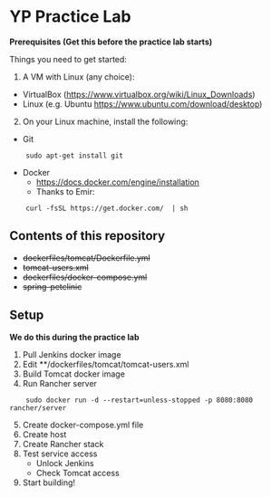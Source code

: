 # YP Practice Lab 
**Prerequisites (Get this before the practice lab starts)**

Things you need to get started:
1) A VM with Linux (any choice):
 * VirtualBox (<a href>https://www.virtualbox.org/wiki/Linux_Downloads</a>)
 * Linux (e.g. Ubuntu <a href>https://www.ubuntu.com/download/desktop</a>)
2) On your Linux machine, install the following:
 * Git
```
    sudo apt-get install git
```
 * Docker
   * <a href>https://docs.docker.com/engine/installation</a>
   * Thanks to Emir: 
```
    curl -fsSL https://get.docker.com/  | sh
```

## Contents of this repository
* ~~dockerfiles/tomcat/Dockerfile.yml~~
 * ~~tomcat-users.xml~~
* ~~dockerfiles/docker-compose.yml~~
* ~~spring-petclinic~~
 
## Setup

**We do this during the practice lab**
1. Pull Jenkins docker image
2. Edit **/dockerfiles/tomcat/tomcat-users.xml
3. Build Tomcat docker image 
4. Run Rancher server
```
    sudo docker run -d --restart=unless-stopped -p 8080:8080 rancher/server
```
5. Create docker-compose.yml file
6. Create host
7. Create Rancher stack
8. Test service access
   * Unlock Jenkins
   * Check Tomcat access
9. Start building!


